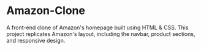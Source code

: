 # Amazon-Clone
A front-end clone of Amazon's homepage built using HTML &amp; CSS. This project replicates Amazon's layout, including the navbar, product sections, and responsive design.
